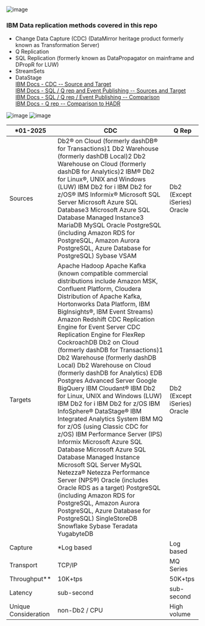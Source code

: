 ![image](https://github.com/user-attachments/assets/53e33d42-3395-4ada-a0a5-04ecd1c02457)
### IBM Data replication methods covered in this repo
- Change Data Capture (CDC) (DataMirror heritage product formerly known as Transformation Server)
- Q Replication 
- SQL Replication (formerly known as DataPropagator on mainframe and DPropR for LUW)
- StreamSets  
- DataStage  
[IBM Docs - CDC -- Source and Target](https://www.ibm.com/docs/en/idr/11.4.0?topic=requirements-supported-source-targets)  
[IBM Docs - SQL / Q rep and Event Publishing -- Sources and Target](https://www.ibm.com/docs/en/idr/11.4.0?topic=overviews-supported-sources-targets)  
[IBM Docs - SQL / Q rep / Event Publishing -- Comparison](https://www.ibm.com/docs/en/idr/11.4.0?topic=overviews-comparison-q-replication-sql-replication-event-publishing)  
[IBM Docs - Q rep -- Comparison to HADR](https://www.ibm.com/docs/en/idr/11.4.0?topic=po-comparison-q-replication-high-availability-disaster-recovery-hadr)  

![image](https://github.com/user-attachments/assets/cba800dd-e489-44a6-9fc2-e710020b4d01)
![image](https://github.com/user-attachments/assets/89fe0317-f24f-4e89-b2fe-eb10d36d632a)

|*01-2025            |CDC                                                                                                                                                                                                                                                                                                                                                                                                                                                                                                                                                                                                                                                                                                                                                                                                                                                                                                                                                                                                                                                                                                               |Q Rep                       |
|--------------------|------------------------------------------------------------------------------------------------------------------------------------------------------------------------------------------------------------------------------------------------------------------------------------------------------------------------------------------------------------------------------------------------------------------------------------------------------------------------------------------------------------------------------------------------------------------------------------------------------------------------------------------------------------------------------------------------------------------------------------------------------------------------------------------------------------------------------------------------------------------------------------------------------------------------------------------------------------------------------------------------------------------------------------------------------------------------------------------------------------------|----------------------------|
|Sources             |Db2® on Cloud (formerly dashDB® for Transactions)1 Db2 Warehouse (formerly dashDB Local)2 Db2 Warehouse on Cloud (formerly dashDB for Analytics)2 IBM® Db2 for Linux®, UNIX and Windows (LUW) IBM Db2 for i IBM Db2 for z/OS® IMS Informix® Microsoft SQL Server Microsoft Azure SQL Database3 Microsoft  Azure SQL Database Managed Instance3 MariaDB MySQL Oracle PostgreSQL (including Amazon RDS for PostgreSQL, Amazon Aurora PostgreSQL, Azure Database for PostgreSQL) Sybase VSAM                                                                                                                                                                                                                                                                                                                                                                                                                                                                                                                                                                                                                         |Db2 (Except iSeries) Oracle |
|Targets             |Apache Hadoop Apache Kafka (known compatible commercial distributions include Amazon MSK, Confluent Platform, Cloudera Distribution of Apache Kafka, Hortonworks Data Platform, IBM BigInsights®, IBM Event Streams) Amazon Redshift CDC Replication Engine for Event Server CDC Replication Engine for FlexRep CockroachDB Db2 on Cloud (formerly dashDB for Transactions)1 Db2 Warehouse (formerly dashDB Local) Db2 Warehouse on Cloud (formerly dashDB for Analytics) EDB Postgres Advanced Server Google BigQuery IBM Cloudant® IBM Db2 for Linux, UNIX and Windows (LUW) IBM Db2 for i IBM Db2 for z/OS IBM InfoSphere® DataStage® IBM Integrated Analytics System IBM MQ for z/OS (using Classic CDC for z/OS) IBM Performance Server (IPS) Informix Microsoft Azure SQL Database Microsoft Azure SQL Database Managed Instance Microsoft SQL Server MySQL Netezza® Netezza Performance Server (NPS®) Oracle (includes Oracle RDS as a target) PostgreSQL (including Amazon RDS for PostgreSQL, Amazon Aurora PostgreSQL, Azure Database for PostgreSQL) SingleStoreDB Snowflake Sybase Teradata YugabyteDB|Db2 (Except iSeries) Oracle |
|Capture             |*Log based                                                                                                                                                                                                                                                                                                                                                                                                                                                                                                                                                                                                                                                                                                                                                                                                                                                                                                                                                                                                                                                                                                        |Log based                   |
|Transport           |TCP/IP                                                                                                                                                                                                                                                                                                                                                                                                                                                                                                                                                                                                                                                                                                                                                                                                                                                                                                                                                                                                                                                                                                            |MQ Series                   |
|Throughput**        |10K+tps                                                                                                                                                                                                                                                                                                                                                                                                                                                                                                                                                                                                                                                                                                                                                                                                                                                                                                                                                                                                                                                                                                           |50K+tps                     |
|Latency             |sub-second                                                                                                                                                                                                                                                                                                                                                                                                                                                                                                                                                                                                                                                                                                                                                                                                                                                                                                                                                                                                                                                                                                        |sub-second                  |
|Unique Consideration|non-Db2 / CPU                                                                                                                                                                                                                                                                                                                                                                                                                                                                                                                                                                                                                                                                                                                                                                                                                                                                                                                                                                                                                                                                                                     |High volume                 |


